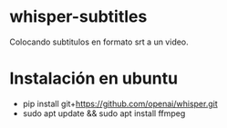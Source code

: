 # whisper-subtitles
Colocando subtitulos en formato srt a un video.

# Instalación en ubuntu

* pip install git+https://github.com/openai/whisper.git
* sudo apt update && sudo apt install ffmpeg